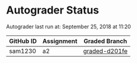 # Autograder Status
Autograder last run at: September 25, 2018 at 11:20

| GitHub ID | Assignment | Graded Branch |
|-----------|------------|---------------|
| sam1230 | a2 | [graded-d201fe](https://github.com/Fall2018COMP401-001/a2-sam1230/tree/graded-d201fe) | 

